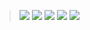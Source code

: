 >![](https://i.ibb.co/64kXN61/E-SDG-Poster-2019-without-UN-emblem-WEB.png)
>![](https://i.ibb.co/7249BZ9/E-GIF-04.gif)
![](https://i.ibb.co/2yFhfb5/E-GIF-08.gif)
![](https://i.ibb.co/VDGx01H/E-GIF-09.gif)
![](https://i.ibb.co/XjBhggX/E-GIF-12.gif)